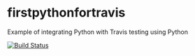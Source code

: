 firstpythonfortravis
====================

Example of integrating Python with Travis testing using Python

[![Build Status](https://travis-ci.org/hackcasual/firstpythonfortravis.svg?branch=master)](https://travis-ci.org/hackcasual/firstpythonfortravis)